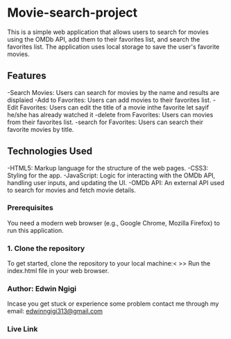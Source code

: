 # Movie-search-project
This is a simple web application that allows users to search for movies using the OMDb API, add them to their favorites list, and search the favorites list. The application uses local storage to save the user's favorite movies.

## Features
-Search Movies: Users can search for movies by the name and results are displaied
-Add to Favorites: Users can add movies to their favorites list.
-Edit Favorites: Users can edit the title of a movie inthe favorite let sayif he/she has already watched it
-delete from Favorites: Users can movies from their favorites list.
-search for Favorites: Users can search their favorite movies by title.

## Technologies Used
-HTML5: Markup language for the structure of the web pages.
-CSS3: Styling for the app.
-JavaScript: Logic for interacting with the OMDb API, handling user inputs, and updating the UI.
-OMDb API: An external API used to search for movies and fetch movie details.

### Prerequisites

You need a modern web browser (e.g., Google Chrome, Mozilla Firefox) to run this application.

### 1. Clone the repository

To get started, clone the repository to your local machine:<<git clone ssh link> >>
Run the index.html file in your web browser.


### Author: Edwin Ngigi
Incase you get stuck or experience some problem contact me through my email: edwinngigi313@gmail.com

### Live Link

